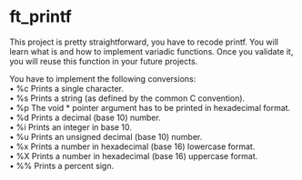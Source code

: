 # ft_printf

This project is pretty straightforward, you have to recode printf. You will learn what is and how to implement variadic functions. Once you validate it, you will reuse this function in your future projects.

You have to implement the following conversions: <br />
• %c Prints a single character. <br />
• %s Prints a string (as defined by the common C convention). <br />
• %p The void * pointer argument has to be printed in hexadecimal format. <br />
• %d Prints a decimal (base 10) number. <br />
• %i Prints an integer in base 10. <br />
• %u Prints an unsigned decimal (base 10) number. <br />
• %x Prints a number in hexadecimal (base 16) lowercase format. <br />
• %X Prints a number in hexadecimal (base 16) uppercase format. <br />
• %% Prints a percent sign. <br />

